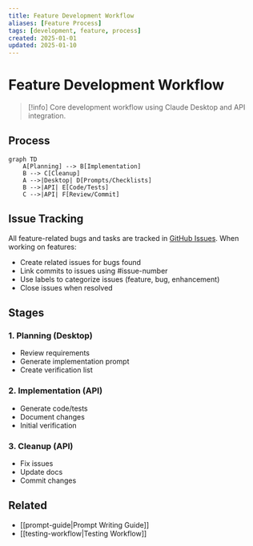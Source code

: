 ```yaml
---
title: Feature Development Workflow
aliases: [Feature Process]
tags: [development, feature, process]
created: 2025-01-01
updated: 2025-01-10
---
```


# Feature Development Workflow

> [!info]
> Core development workflow using Claude Desktop and API integration.

## Process
```mermaid
graph TD
    A[Planning] --> B[Implementation]
    B --> C[Cleanup]
    A -->|Desktop| D[Prompts/Checklists]
    B -->|API| E[Code/Tests]
    C -->|API| F[Review/Commit]
```

## Issue Tracking
All feature-related bugs and tasks are tracked in [GitHub Issues](https://github.com/jerseycheese/BootHillGM/issues). When working on features:
- Create related issues for bugs found
- Link commits to issues using #issue-number
- Use labels to categorize issues (feature, bug, enhancement)
- Close issues when resolved

## Stages

### 1. Planning (Desktop)
- Review requirements
- Generate implementation prompt
- Create verification list

### 2. Implementation (API)
- Generate code/tests
- Document changes
- Initial verification

### 3. Cleanup (API)
- Fix issues
- Update docs
- Commit changes

## Related
- [[prompt-guide|Prompt Writing Guide]]
- [[testing-workflow|Testing Workflow]]